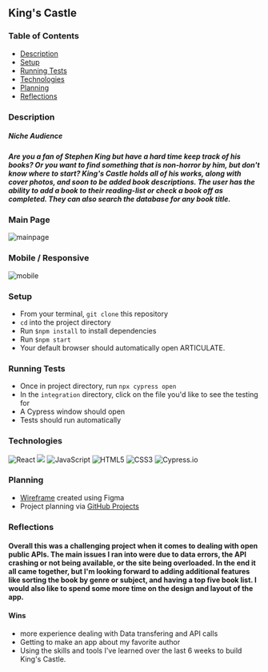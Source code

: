 ## King's Castle 

### Table of Contents
* [Description](#description)
* [Setup](#setup)
* [Running Tests](#runningtests)
* [Technologies](#technologies)
* [Planning](#planning)
* [Reflections](#reflections)


### Description
##### Niche Audience
##### Are you a fan of Stephen King but have a hard time keep track of his books? Or you want to find something that is non-horror by him, but don't know where to start? King's Castle holds all of his works, along with cover photos, and soon to be added book descriptions. The user has the ability to add a book to their reading-list or check a book off as completed. They can also search the database for any book title. 


### Main Page
![mainpage](https://user-images.githubusercontent.com/71860165/121983050-e69a9b80-cd4d-11eb-9c71-393f3cba9bf1.png)

### Mobile / Responsive
![mobile](https://user-images.githubusercontent.com/71860165/121983525-b0115080-cd4e-11eb-8257-211514825cab.png)


### Setup
* From your terminal, `git clone` this repository
* `cd` into the project directory
* Run `$npm install` to install dependencies
* Run `$npm start`
* Your default browser should automatically open ARTICULATE.

### Running Tests
* Once in project directory, run `npx cypress open`
* In the `integration` directory, click on the file you'd like to see the testing for
* A Cypress window should open
* Tests should run automatically

### Technologies
<p>
  <img alt="React" src="https://img.shields.io/badge/react%20-%2320232a.svg?&style=for-the-badge&logo=react&logoColor=%2361DAFB"/>

  <img src="https://img.shields.io/badge/React_Router-CA4245?style=for-the-badge&logo=react-router&logoColor=white"/>

  <img alt="JavaScript" src="https://img.shields.io/badge/javascript%20-%23323330.svg?&style=for-the-badge&logo=javascript&logoColor=%23F7DF1E"/>

  <img alt="HTML5" src="https://img.shields.io/badge/html5%20-%23E34F26.svg?&style=for-the-badge&logo=html5&logoColor=white"/>

  <img alt="CSS3" src="https://img.shields.io/badge/css3%20-%231572B6.svg?&style=for-the-badge&logo=css3&logoColor=white"/>

  <img alt="Cypress.io" src="https://camo.githubusercontent.com/bd9c528263673db09f67bcf3445ba8e5512cfb6829e966a31ef7a378933b231a/68747470733a2f2f696d672e736869656c64732e696f2f62616467652f2d437970726573732e696f2d626c61636b3f7374796c653d666f722d7468652d6261646765266c6f676f3d637970726573732e696f266c6f676f436f6c6f723d7768697465"/>
</p>

### Planning
* [Wireframe](https://github.com/michannstoner/articulate/files/6627027/NA-wireframe.pdf) created using Figma
* Project planning via [GitHub Projects](https://github.com/michannstoner/articulate/projects/1)

### Reflections
#### Overall this was a challenging project when it comes to dealing with open public APIs. The main issues I ran into were due to data errors, the API crashing or not being available, or the site being overloaded. In the end it all came together, but I'm looking forward to adding additional features like sorting the book by genre or subject, and having a top five book list. I would also like to spend some more time on the design and layout of the app. 

#### Wins 
* more experience dealing with Data transfering and API calls 
* Getting to make an app about my favorite author 
* Using the skills and tools I've learned over the last 6 weeks to build King's Castle. 

